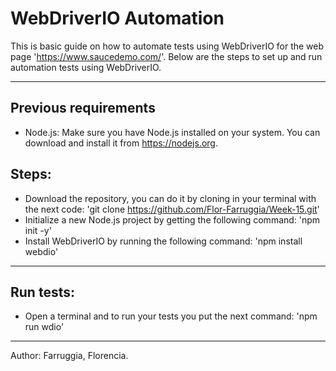 # WebDriverIO Automation

This is basic guide on how to automate tests using WebDriverIO for the web page 'https://www.saucedemo.com/'. Below are the steps to set up and run automation tests using WebDriverIO.
***
## Previous requirements
* Node.js: Make sure you have Node.js installed on your system. You can download and install it from https://nodejs.org.

## Steps:
* Download the repository, you can do it by cloning in your terminal with the next code: 'git clone https://github.com/Flor-Farruggia/Week-15.git'
* Initialize a new Node.js project by getting the following command: 'npm init -y'
* Install WebDriverIO by running the following command: 'npm install webdio'


***
## Run tests:
* Open a terminal and to run your tests you put the next command: 'npm run wdio'

***
Author: Farruggia, Florencia.
